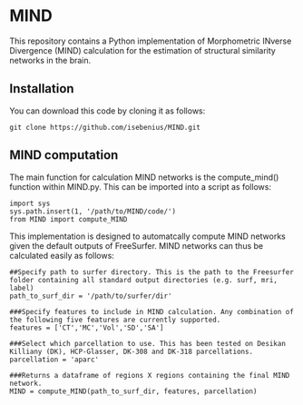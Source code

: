 # MIND
This repository contains a Python implementation of Morphometric INverse Divergence (MIND) calculation for the estimation of structural similarity networks in the brain.

## Installation
You can download this code by cloning it as follows: 
```
git clone https://github.com/isebenius/MIND.git 
```
## MIND computation
The main function for calculation MIND networks is the compute_mind() function within MIND.py. This can be imported into a script as follows:
```
import sys
sys.path.insert(1, '/path/to/MIND/code/')
from MIND import compute_MIND
```

This implementation is designed to automatcally compute MIND networks given the default outputs of FreeSurfer. MIND networks can thus be calculated easily as follows:

```
##Specify path to surfer directory. This is the path to the Freesurfer folder containing all standard output directories (e.g. surf, mri, label)
path_to_surf_dir = '/path/to/surfer/dir' 

###Specify features to include in MIND calculation. Any combination of the following five features are currently supported.
features = ['CT','MC','Vol','SD','SA'] 

###Select which parcellation to use. This has been tested on Desikan Killiany (DK), HCP-Glasser, DK-308 and DK-318 parcellations.
parcellation = 'aparc' 

###Returns a dataframe of regions X regions containing the final MIND network.
MIND = compute_MIND(path_to_surf_dir, features, parcellation) 

```
